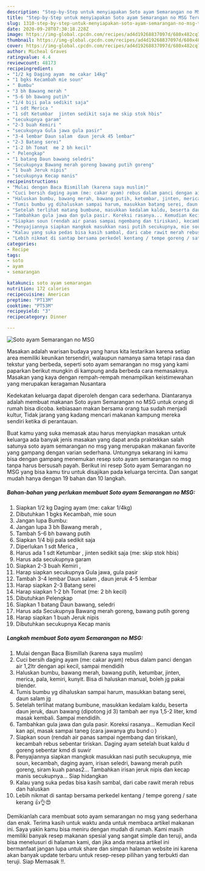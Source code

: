 ```yaml
---
description: "Step-by-Step untuk menyiapakan Soto ayam Semarangan no MSG Teruji"
title: "Step-by-Step untuk menyiapakan Soto ayam Semarangan no MSG Teruji"
slug: 1310-step-by-step-untuk-menyiapakan-soto-ayam-semarangan-no-msg-teruji
date: 2020-09-28T07:30:18.228Z
image: https://img-global.cpcdn.com/recipes/ad4d19268837097d/680x482cq70/soto-ayam-semarangan-no-msg-foto-resep-utama.jpg
thumbnail: https://img-global.cpcdn.com/recipes/ad4d19268837097d/680x482cq70/soto-ayam-semarangan-no-msg-foto-resep-utama.jpg
cover: https://img-global.cpcdn.com/recipes/ad4d19268837097d/680x482cq70/soto-ayam-semarangan-no-msg-foto-resep-utama.jpg
author: Micheal Graves
ratingvalue: 4.4
reviewcount: 48173
recipeingredient:
- "1/2 kg Daging ayam  me cakar 14kg"
- "1 bgks Kecambah mie soun"
- " Bumbu"
- "3 bh Bawang merah "
- "5-6 bh bawang putih"
- "1/4 biji pala sedikit saja"
- "1 sdt Merica "
- "1 sdt Ketumbar  jinten sedikit saja me skip stok hbis"
- "secukupnya garam"
- "2-3 buah Kemiri "
- "secukupnya Gula jawa gula pasir"
- "3-4 lembar Daun salam  daun jeruk 45 lembar"
- "2-3 Batang serei"
- "1-2 bh Tomat  me 2 bh kecil"
- " Pelengkap"
- "1 batang Daun bawang seledri"
- "Secukupnya Bawang merah goreng bawang putih goreng"
- "1 buah Jeruk nipis"
- "secukupnya Kecap manis"
recipeinstructions:
- "Mulai dengan Baca Bismillah (karena saya muslim)"
- "Cuci bersih daging ayam (me: cakar ayam) rebus dalam panci dengan air 1,2ltr dengan api kecil, sampai mendidih"
- "Haluskan bumbu, bawang merah, bawang putih, ketumbar, jinten, merica, pala, kemiri, kunyit. Bisa di haluskan manual, boleh jg pakai blender."
- "Tumis bumbu yg dihaluskan sampai harum, masukkan batang serei, daun salam jg"
- "Setelah terlihat matang bumbune, masukkan kedalam kaldu, beserta daun jeruk, daun bawang (dipotong jd 3) tambah aer nya 1,5-2 liter, kmd masak kembali. Sampai mendidih."
- "Tambahkan gula jawa dan gula pasir. Koreksi rasanya... Kemudian Kecil kan api, masak sampai taneg (cara jawanya gtu bund☺️)"
- "Siapkan soun (rendah air panas sampai ngembang dan tiriskan), kecambah rebus sebentar tiriskan. Daging ayam setelah buat kaldu d goreng sebentar kmd di suwir"
- "Penyajiannya siapkan mangkok masukkan nasi putih secukupnya, mie soun, kecambah, daging ayam, irisan seledri, bawang merah putih goreng, siram kuah panas2... Tambahkan irisan jeruk nipis dan kecap manis secukupnya... Siap hidangkan"
- "Kalau yang suka pedas bisa kasih sambal, dari cabe rawit merah rebus dan haluskan"
- "Lebih nikmat di santap bersama perkedel kentang / tempe goreng / sate kerang 👍👌😍"
categories:
- Recipe
tags:
- soto
- ayam
- semarangan

katakunci: soto ayam semarangan 
nutrition: 172 calories
recipecuisine: American
preptime: "PT13M"
cooktime: "PT53M"
recipeyield: "3"
recipecategory: Dinner

---
```



![Soto ayam Semarangan no MSG](https://img-global.cpcdn.com/recipes/ad4d19268837097d/680x482cq70/soto-ayam-semarangan-no-msg-foto-resep-utama.jpg)

Masakan adalah warisan budaya yang harus kita lestarikan karena setiap area memiliki keunikan tersendiri, walaupun namanya sama tetapi rasa dan tekstur yang berbeda, seperti soto ayam semarangan no msg yang kami paparkan berikut mungkin di kampung anda berbeda cara memasaknya. Masakan yang kaya dengan rempah-rempah menampilkan keistimewahan yang merupakan keragaman Nusantara

Kedekatan keluarga dapat diperoleh dengan cara sederhana. Diantaranya adalah membuat makanan Soto ayam Semarangan no MSG untuk orang di rumah bisa dicoba. kebiasaan makan bersama orang tua sudah menjadi kultur, Tidak jarang yang kadang mencari makanan kampung mereka sendiri ketika di perantauan.



Buat kamu yang suka memasak atau harus menyiapkan masakan untuk keluarga ada banyak jenis masakan yang dapat anda praktekkan salah satunya soto ayam semarangan no msg yang merupakan makanan favorite yang gampang dengan varian sederhana. Untungnya sekarang ini kamu bisa dengan gampang menemukan resep soto ayam semarangan no msg tanpa harus bersusah payah.
Berikut ini resep Soto ayam Semarangan no MSG yang bisa kamu tiru untuk disajikan pada keluarga tercinta. Dan sangat mudah hanya dengan 19 bahan dan 10 langkah.


<!--inarticleads1-->

##### Bahan-bahan yang perlukan membuat Soto ayam Semarangan no MSG:

1. Siapkan 1/2 kg Daging ayam  (me: cakar 1/4kg)
1. Dibutuhkan 1 bgks Kecambah, mie soun
1. Jangan lupa  Bumbu:
1. Jangan lupa 3 bh Bawang merah ,
1. Tambah 5-6 bh bawang putih
1. Siapkan 1/4 biji pala sedikit saja
1. Diperlukan 1 sdt Merica ,
1. Harus ada 1 sdt Ketumbar , jinten sedikit saja (me: skip stok hbis)
1. Harus ada secukupnya garam
1. Siapkan 2-3 buah Kemiri ,
1. Harap siapkan secukupnya Gula jawa, gula pasir
1. Tambah 3-4 lembar Daun salam , daun jeruk 4-5 lembar
1. Harap siapkan 2-3 Batang serei
1. Harap siapkan 1-2 bh Tomat  (me: 2 bh kecil)
1. Dibutuhkan  Pelengkap
1. Siapkan 1 batang Daun bawang, seledri
1. Harus ada Secukupnya Bawang merah goreng, bawang putih goreng
1. Harap siapkan 1 buah Jeruk nipis
1. Dibutuhkan secukupnya Kecap manis




<!--inarticleads2-->

##### Langkah membuat  Soto ayam Semarangan no MSG:

1. Mulai dengan Baca Bismillah (karena saya muslim)
1. Cuci bersih daging ayam (me: cakar ayam) rebus dalam panci dengan air 1,2ltr dengan api kecil, sampai mendidih
1. Haluskan bumbu, bawang merah, bawang putih, ketumbar, jinten, merica, pala, kemiri, kunyit. Bisa di haluskan manual, boleh jg pakai blender.
1. Tumis bumbu yg dihaluskan sampai harum, masukkan batang serei, daun salam jg
1. Setelah terlihat matang bumbune, masukkan kedalam kaldu, beserta daun jeruk, daun bawang (dipotong jd 3) tambah aer nya 1,5-2 liter, kmd masak kembali. Sampai mendidih.
1. Tambahkan gula jawa dan gula pasir. Koreksi rasanya... Kemudian Kecil kan api, masak sampai taneg (cara jawanya gtu bund☺️)
1. Siapkan soun (rendah air panas sampai ngembang dan tiriskan), kecambah rebus sebentar tiriskan. Daging ayam setelah buat kaldu d goreng sebentar kmd di suwir
1. Penyajiannya siapkan mangkok masukkan nasi putih secukupnya, mie soun, kecambah, daging ayam, irisan seledri, bawang merah putih goreng, siram kuah panas2... Tambahkan irisan jeruk nipis dan kecap manis secukupnya... Siap hidangkan
1. Kalau yang suka pedas bisa kasih sambal, dari cabe rawit merah rebus dan haluskan
1. Lebih nikmat di santap bersama perkedel kentang / tempe goreng / sate kerang 👍👌😍




Demikianlah cara membuat soto ayam semarangan no msg yang sederhana dan enak. Terima kasih untuk waktu anda untuk membaca artikel makanan ini. Saya yakin kamu bisa meniru dengan mudah di rumah. Kami masih memiliki banyak resep makanan spesial yang sangat simple dan teruji, anda bisa menelusuri di halaman kami, dan jika anda merasa artikel ini bermanfaat jangan lupa untuk share dan simpan halaman website ini karena akan banyak update terbaru untuk resep-resep pilihan yang terbukti dan teruji. Siap Memasak !!. 
